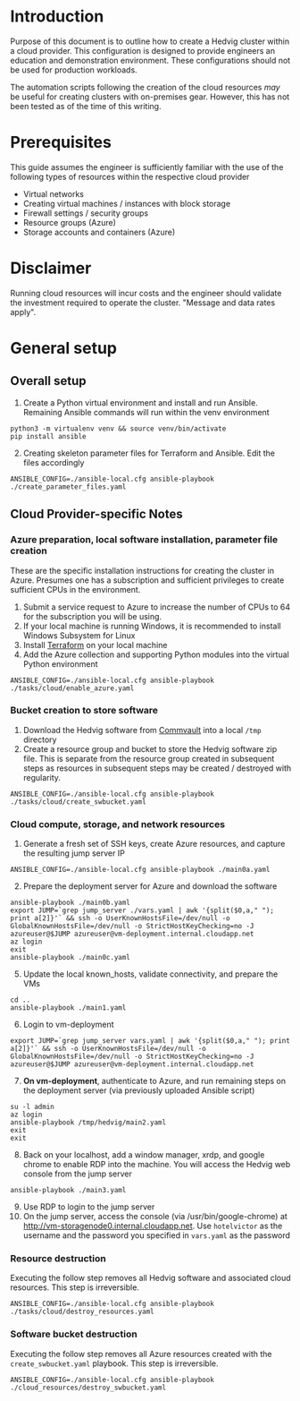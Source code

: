 # Introduction
Purpose of this document is to outline how to create a Hedvig cluster within a cloud provider. This configuration is designed to provide engineers an education and demonstration environment. These configurations should not be used for production workloads.

The automation scripts following the creation of the cloud resources *may* be useful for creating clusters with on-premises gear. However, this has not been tested as of the time of this writing.

# Prerequisites

This guide assumes the engineer is sufficiently familiar with the use of the following types of resources within the respective cloud provider
- Virtual networks
- Creating virtual machines / instances with block storage
- Firewall settings / security groups
- Resource groups (Azure)
- Storage accounts and containers (Azure)

# Disclaimer
Running cloud resources will incur costs and the engineer should validate the investment required to operate the cluster. "Message and data rates apply".

# General setup

## Overall setup
1. Create a Python virtual environment and install and run Ansible. Remaining Ansible commands will run within the venv environment
``` 
python3 -m virtualenv venv && source venv/bin/activate
pip install ansible
```
2. Creating skeleton parameter files for Terraform and Ansible. Edit the files accordingly
```
ANSIBLE_CONFIG=./ansible-local.cfg ansible-playbook ./create_parameter_files.yaml
```

## Cloud Provider-specific Notes
### Azure preparation, local software installation, parameter file creation
These are the specific installation instructions for creating the cluster in Azure. Presumes one has a subscription and sufficient privileges to create sufficient CPUs in the environment.

1. Submit a service request to Azure to increase the number of CPUs to 64 for the subscription you will be using.
2. If your local machine is running Windows, it is recommended to install Windows Subsystem for Linux
3. Install [Terraform](https://learn.hashicorp.com/terraform/getting-started/install.html) on your local machine
4. Add the Azure collection and supporting Python modules into the virtual Python environment
```
ANSIBLE_CONFIG=./ansible-local.cfg ansible-playbook ./tasks/cloud/enable_azure.yaml
```
### Bucket creation to store software
1. Download the Hedvig software from [Commvault](http://cloud.commvault.com) into a local ```/tmp``` directory
2. Create a resource group and bucket to store the Hedvig software zip file. This is separate from the resource group created in subsequent steps as resources in subsequent steps may be created / destroyed with regularity.
```
ANSIBLE_CONFIG=./ansible-local.cfg ansible-playbook ./tasks/cloud/create_swbucket.yaml
```
### Cloud compute, storage, and network resources
1. Generate a fresh set of SSH keys, create Azure resources, and capture the resulting jump server IP
```
ANSIBLE_CONFIG=./ansible-local.cfg ansible-playbook ./main0a.yaml
```
2. Prepare the deployment server for Azure and download the software
```
ansible-playbook ./main0b.yaml
export JUMP=`grep jump_server ./vars.yaml | awk '{split($0,a," "); print a[2]}'` && ssh -o UserKnownHostsFile=/dev/null -o GlobalKnownHostsFile=/dev/null -o StrictHostKeyChecking=no -J azureuser@$JUMP azureuser@vm-deployment.internal.cloudapp.net
az login
exit
ansible-playbook ./main0c.yaml
```
5. Update the local known_hosts, validate connectivity, and prepare the VMs
```
cd ..
ansible-playbook ./main1.yaml
```
6. Login to vm-deployment
```
export JUMP=`grep jump_server vars.yaml | awk '{split($0,a," "); print a[2]}'` && ssh -o UserKnownHostsFile=/dev/null -o GlobalKnownHostsFile=/dev/null -o StrictHostKeyChecking=no -J azureuser@$JUMP azureuser@vm-deployment.internal.cloudapp.net
```
7. **On vm-deployment**, authenticate to Azure, and run remaining steps on the deployment server (via previously uploaded Ansible script)
```
su -l admin
az login
ansible-playbook /tmp/hedvig/main2.yaml
exit
exit
```
8. Back on your localhost, add a window manager, xrdp, and google chrome to enable RDP into the machine. You will access the Hedvig web console from the jump server
```
ansible-playbook ./main3.yaml
```
9. Use RDP to login to the jump server
10. On the jump server, access the console (via /usr/bin/google-chrome) at http://vm-storagenode0.internal.cloudapp.net. Use ```hotelvictor``` as the username and the password you specified in ```vars.yaml``` as the password

### Resource destruction
Executing the follow step removes all Hedvig software and associated cloud resources. This step is irreversible.   
```
ANSIBLE_CONFIG=./ansible-local.cfg ansible-playbook ./tasks/cloud/destroy_resources.yaml
```
### Software bucket destruction
Executing the follow step removes all Azure resources created with the ```create_swbucket.yaml``` playbook. This step is irreversible.   
```
ANSIBLE_CONFIG=./ansible-local.cfg ansible-playbook ./cloud_resources/destroy_swbucket.yaml
```